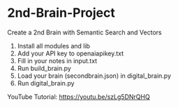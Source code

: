# 2nd-Brain-Project
Create a 2nd Brain with Semantic Search and Vectors

1. Install all modules and lib
2. Add your API key to openaiapikey.txt
3. Fill in your notes in input.txt
4. Run build_brain.py
5. Load your brain (secondbrain.json) in digital_brain.py
6. Run digital_brain.py

YouTube Tutorial:
https://youtu.be/szLg5DNrQHQ
